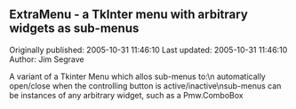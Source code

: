## ExtraMenu - a TkInter menu with arbitrary widgets as sub-menus 
Originally published: 2005-10-31 11:46:10 
Last updated: 2005-10-31 11:46:10 
Author: Jim Segrave 
 
A variant of a Tkinter Menu which allos sub-menus to:\n  automatically open/close when the controlling button is active/inactive\nsub-menus can be instances of any arbitrary widget, such as a Pmw.ComboBox